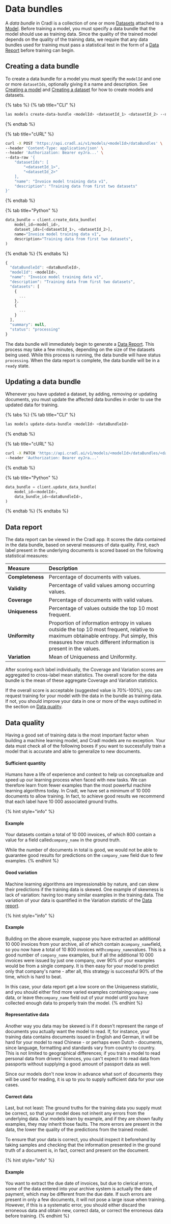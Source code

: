 # Data bundles

A _data bundle_ in Cradl is a collection of one or more [Datasets](datasets.md) attached to a [Model](models.md). Before training a model, you must specify a data bundle that the model should use as training data. Since the quality of the trained model depends on the quality of the training data, we require that any data bundles used for training must pass a statistical test in the form of a [Data Report](training-data.md#data-report) before training can begin.

## Creating a data bundle

To create a data bundle for a model you must specify the `modelId` and one or more `datasetIds`, optionally giving it a name and description. See [Creating a model](models.md#creating-a-model) and [Creating a dataset](datasets.md#creating-a-dataset) for how to create models and datasets.

{% tabs %}
{% tab title="CLI" %}
```bash
las models create-data-bundle <modelId> <datasetId_1> <datasetId_2> --name "Invoice training data v1" --description "Training data from first two datasets"  
```
{% endtab %}

{% tab title="cURL" %}
```bash
curl -X POST 'https://api.cradl.ai/v1/models/<modelId>/dataBundles' \
--header 'Content-Type: application/json' \
--header 'Authorization: Bearer eyJra...' \
--data-raw '{
    "datasetIds": [
        "<datasetId_1>",
        "<datasetId_2>"
    ],
    "name": "Invoice model training data v1",
    "description": "Training data from first two datasets"
}'
```
{% endtab %}

{% tab title="Python" %}
```python
data_bundle = client.create_data_bundle(
    model_id=<model_id>, 
    dataset_ids=[<datasetId_1>, <datasetId_2>], 
    name="Invoice model training data v1",
    description="Training data from first two datasets",
)
```
{% endtab %}
{% endtabs %}

```javascript
{
  "dataBundleId": <dataBundleId>,
  "modelId": <modelId>,
  "name": "Invoice model training data v1",
  "description": "Training data from first two datasets",
  "datasets": [
    {
      ...
    },
    {
      ...
    }
  ],
  "summary": null,
  "status": "processing"
}
```

The data bundle will immediately begin to generate a [Data Report](training-data.md#data-report). This process may take a few minutes, depending on the size of the datasets being used. While this process is running, the data bundle will have status `processing`. When the data report is complete, the data bundle will be in a `ready` state.

## Updating a data bundle

Whenever you have updated a dataset, by adding, removing or updating documents, you must update the affected data bundles in order to use the updated data for training.

{% tabs %}
{% tab title="CLI" %}
```bash
las models update-data-bundle <modelId> <dataBundleId>
```
{% endtab %}

{% tab title="cURL" %}
```bash
curl -X PATCH 'https://api.cradl.ai/v1/models/<modelId>/dataBundles/<dataBundleId>' \
--header 'Authorization: Bearer eyJra...'
```
{% endtab %}

{% tab title="Python" %}
```python
data_bundle = client.update_data_bundle(
    model_id=<modelId>, 
    data_bundle_id=<dataBundleId>,
)
```
{% endtab %}
{% endtabs %}

## Data report

The data report can be viewed in the Cradl app. It scores the data contained in the data bundle, based on several measures of data quality. First, each label present in the underlying documents is scored based on the following statistical measures:

| Measure | Description |
| :--- | :--- |
| **Completeness** | Percentage of documents with values. |
| **Validity** | Percentage of valid values among occurring values. |
| **Coverage** | Percentage of documents with valid values. |
| **Uniqueness** | Percentage of values outside the top 10 most frequent. |
| **Uniformity** | Proportion of information entropy in values outside the top 10 most frequent, relative to maximum obtainable entropy. Put simply, this measures how much different information is present in the values. |
| **Variation** | Mean of Uniqueness and Uniformity. |

After scoring each label individually, the Coverage and Variation scores are aggregated to cross-label mean statistics. The overall score for the data bundle is the mean of these aggregate Coverage and Variation statistics.

If the overall score is acceptable \(suggested value is 70%-100%\), you can request training for your model with the data in the bundle as training data. If not, you should improve your data in one or more of the ways outlined in the section on [Data quality](training-data.md#data-quality).

## Data quality

Having a good set of training data is the most important factor when building a machine learning model, and Cradl models are no exception. Your data must check all of the following boxes if you want to successfully train a model that is accurate and able to generalize to new documents.

#### Sufficient quantity

Humans have a life of experience and context to help us conceptualize and speed up our learning process when faced with new tasks. We can therefore learn from fewer examples than the most powerful machine learning algorithms today. In Cradl, we have set a minimum of 10 000 documents to allow training. In fact, to achieve good results we recommend that each label have 10 000 associated ground truths.

{% hint style="info" %}
#### Example

Your datasets contain a total of 10 000 invoices, of which 800 contain a value for a field called`company_name` in the ground truth. 

While the number of documents in total is good, we would not be able to guarantee good results for predictions on the `company_name` field due to few examples.
{% endhint %}

#### Good variation

Machine learning algorithms are impressionable by nature, and can skew their predictions if the training data is skewed. One example of skewness is lack of variation: having too many similar examples in the training data.  The variation of your data is quantified in the Variation statistic of the [Data report](training-data.md#data-report). 

{% hint style="info" %}
#### Example

Building on the above example, suppose you have extracted an additional 10 000 invoices from your archive, all of which contain a`company_name`field, so you now have a total of 10 800 invoices with`company_name`values. This is a good number of `company_name` examples, but if all the additional 10 000 invoices were issued by just one company, over 90% of your examples would be from a single company. It is then easy for your model to predict only that company's name - after all, this strategy is successful 90% of the time, which is hard to beat. 

In this case, your data report get a low score on the Uniqueness statistic, and you should either find more varied examples containing`company_name` data, or leave the`company_name` field out of your model until you have collected enough data to properly train the model.
{% endhint %}

#### Representative data

Another way you data may be skewed is if it doesn't represent the range of documents you actually want the model to read. If, for instance, your training data contains documents issued in English and German, it will be hard for your model to read Chinese - or perhaps even Dutch - documents, since language, formatting and standards vary from country to country. This is not limited to geographical differences; if you train a model to read personal data from drivers' licences, you can't expect it to read data from passports without supplying a good amount of passport data as well.

Since our models don't now know in advance what sort of documents they will be used for reading, it is up to you to supply sufficient data for your use cases.

#### Correct data

Last, but not least: The ground truths for the training data you supply must be correct, so that your model does not inherit any errors from the underlying data. Our models learn by example, and if they are shown faulty examples, they may inherit those faults. The more errors are present in the data, the lower the quality of the predictions from the trained model.

To ensure that your data is correct, you should inspect it beforehand by taking samples and checking that the information presented in the ground truth of a document is, in fact, correct and present on the document.

{% hint style="info" %}
#### Example

You want to extract the due date of invoices, but due to clerical errors, some of the data entered into your archive system is actually the date of payment, which may be different from the due date. If such errors are present in only a few documents, it will not pose a large issue when training. However, if this is a systematic error, you should either discard the erroneous data and obtain new, correct data, or correct the erroneous data before training.
{% endhint %}

